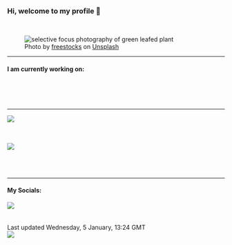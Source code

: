 <h3>Hi, welcome to my profile 👋</h3>

<br />
<figure>
  <img
    src="https://images.unsplash.com/photo-1485199926533-8c38475abf2d?crop=entropy&cs=tinysrgb&fit=max&fm=jpg&ixid=MnwyNzQ3MDB8MHwxfHJhbmRvbXx8fHx8fHx8fDE2NDEzODU0Mzc&ixlib=rb-1.2.1&q=80&w=1080&auto=format"
    alt="selective focus photography of green leafed plant" 
  />
  <figcaption>Photo by <a
    href="https://unsplash.com/@freestocks?utm_source=Profile%20readme&utm_medium=referral">freestocks</a> on <a
    href="https://unsplash.com/?utm_source=Profile%20readme&utm_medium=referral">Unsplash</a></figcaption>
</figure>


<hr />
<h4>I am currently working on:</h4>
<a href=""></a>

<br /><br /><br />

<hr />
<img
  src="https://github-readme-stats.vercel.app/api?username=shanelucy&show_icons=true&theme=calm"
/>
<br /><br /><br />

<img 
  src="https://github-readme-stats.vercel.app/api/top-langs/?username=shanelucy&theme=calm"
/>
<br /><br /><br /><br />
<hr />
<h4>My Socials:</h4>
<a href="https://uk.linkedin.com/in/shane-lucy-4735b616a">
  <img
    src="https://img.shields.io/badge/linkedin%20-%230077B5.svg?&style=for-the-badge&logo=linkedin&logoColor=white"
  />
</a>
<br /><br /><br />
Last updated Wednesday, 5 January, 13:24 GMT
<br />
<img
  src="https://github.com/ShaneLucy/ShaneLucy/workflows/README%20build/badge.svg"
/>
